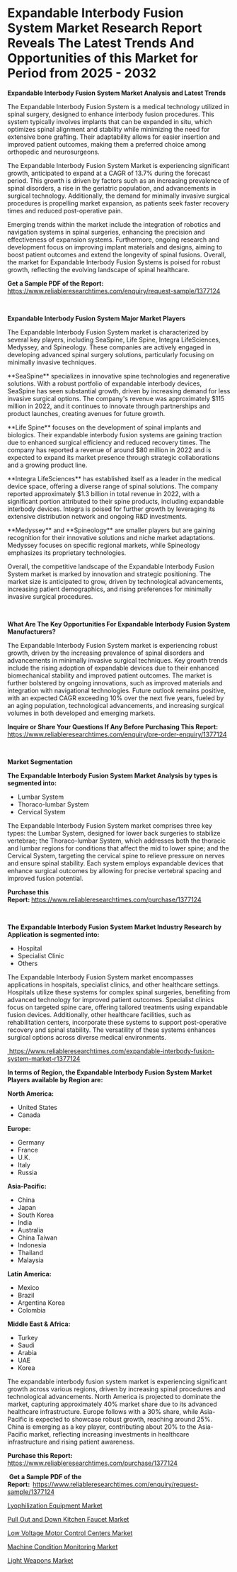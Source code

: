 <p><h1>Expandable Interbody Fusion System Market Research Report Reveals The Latest Trends And Opportunities of this Market for Period from 2025 - 2032</h1></p><p><strong>Expandable Interbody Fusion System Market Analysis and Latest Trends</strong></p>
<p><p>The Expandable Interbody Fusion System is a medical technology utilized in spinal surgery, designed to enhance interbody fusion procedures. This system typically involves implants that can be expanded in situ, which optimizes spinal alignment and stability while minimizing the need for extensive bone grafting. Their adaptability allows for easier insertion and improved patient outcomes, making them a preferred choice among orthopedic and neurosurgeons.</p><p>The Expandable Interbody Fusion System Market is experiencing significant growth, anticipated to expand at a CAGR of 13.7% during the forecast period. This growth is driven by factors such as an increasing prevalence of spinal disorders, a rise in the geriatric population, and advancements in surgical technology. Additionally, the demand for minimally invasive surgical procedures is propelling market expansion, as patients seek faster recovery times and reduced post-operative pain. </p><p>Emerging trends within the market include the integration of robotics and navigation systems in spinal surgeries, enhancing the precision and effectiveness of expansion systems. Furthermore, ongoing research and development focus on improving implant materials and designs, aiming to boost patient outcomes and extend the longevity of spinal fusions. Overall, the market for Expandable Interbody Fusion Systems is poised for robust growth, reflecting the evolving landscape of spinal healthcare.</p></p>
<p><strong>Get a Sample PDF of the Report:&nbsp;</strong> <a href="https://www.reliableresearchtimes.com/enquiry/request-sample/1377124?utm_campaign=3444&utm_medium=2&utm_source=Github&utm_content=ia&utm_term=28032025&utm_id=expandable-interbody-fusion-system">https://www.reliableresearchtimes.com/enquiry/request-sample/1377124</a></p>
<p>&nbsp;</p>
<p><strong>Expandable Interbody Fusion System Major Market Players</strong></p>
<p><p>The Expandable Interbody Fusion System market is characterized by several key players, including SeaSpine, Life Spine, Integra LifeSciences, Medyssey, and Spineology. These companies are actively engaged in developing advanced spinal surgery solutions, particularly focusing on minimally invasive techniques.</p><p>**SeaSpine** specializes in innovative spine technologies and regenerative solutions. With a robust portfolio of expandable interbody devices, SeaSpine has seen substantial growth, driven by increasing demand for less invasive surgical options. The company's revenue was approximately $115 million in 2022, and it continues to innovate through partnerships and product launches, creating avenues for future growth.</p><p>**Life Spine** focuses on the development of spinal implants and biologics. Their expandable interbody fusion systems are gaining traction due to enhanced surgical efficiency and reduced recovery times. The company has reported a revenue of around $80 million in 2022 and is expected to expand its market presence through strategic collaborations and a growing product line.</p><p>**Integra LifeSciences** has established itself as a leader in the medical device space, offering a diverse range of spinal solutions. The company reported approximately $1.3 billion in total revenue in 2022, with a significant portion attributed to their spine products, including expandable interbody devices. Integra is poised for further growth by leveraging its extensive distribution network and ongoing R&D investments.</p><p>**Medyssey** and **Spineology** are smaller players but are gaining recognition for their innovative solutions and niche market adaptations. Medyssey focuses on specific regional markets, while Spineology emphasizes its proprietary technologies.</p><p>Overall, the competitive landscape of the Expandable Interbody Fusion System market is marked by innovation and strategic positioning. The market size is anticipated to grow, driven by technological advancements, increasing patient demographics, and rising preferences for minimally invasive surgical procedures.</p></p>
<p>&nbsp;</p>
<p><strong>What Are The Key Opportunities For Expandable Interbody Fusion System Manufacturers?</strong></p>
<p><p>The Expandable Interbody Fusion System market is experiencing robust growth, driven by the increasing prevalence of spinal disorders and advancements in minimally invasive surgical techniques. Key growth trends include the rising adoption of expandable devices due to their enhanced biomechanical stability and improved patient outcomes. The market is further bolstered by ongoing innovations, such as improved materials and integration with navigational technologies. Future outlook remains positive, with an expected CAGR exceeding 10% over the next five years, fueled by an aging population, technological advancements, and increasing surgical volumes in both developed and emerging markets.</p></p>
<p><strong>Inquire or Share Your Questions If Any Before Purchasing This Report:</strong> <a href="https://www.reliableresearchtimes.com/enquiry/pre-order-enquiry/1377124?utm_campaign=3444&utm_medium=2&utm_source=Github&utm_content=ia&utm_term=28032025&utm_id=expandable-interbody-fusion-system">https://www.reliableresearchtimes.com/enquiry/pre-order-enquiry/1377124</a></p>
<p>&nbsp;</p>
<p><strong>Market Segmentation</strong></p>
<p><strong>The Expandable Interbody Fusion System Market Analysis by types is segmented into:</strong></p>
<p><ul><li>Lumbar System</li><li>Thoraco-lumbar System</li><li>Cervical System</li></ul></p>
<p><p>The Expandable Interbody Fusion System market comprises three key types: the Lumbar System, designed for lower back surgeries to stabilize vertebrae; the Thoraco-lumbar System, which addresses both the thoracic and lumbar regions for conditions that affect the mid to lower spine; and the Cervical System, targeting the cervical spine to relieve pressure on nerves and ensure spinal stability. Each system employs expandable devices that enhance surgical outcomes by allowing for precise vertebral spacing and improved fusion potential.</p></p>
<p><strong>Purchase this Report:&nbsp;</strong><a href="https://www.reliableresearchtimes.com/purchase/1377124?utm_campaign=3444&utm_medium=2&utm_source=Github&utm_content=ia&utm_term=28032025&utm_id=expandable-interbody-fusion-system">https://www.reliableresearchtimes.com/purchase/1377124</a></p>
<p>&nbsp;</p>
<p><strong>The Expandable Interbody Fusion System Market Industry Research by Application is segmented into:</strong></p>
<p><ul><li>Hospital</li><li>Specialist Clinic</li><li>Others</li></ul></p>
<p><p>The Expandable Interbody Fusion System market encompasses applications in hospitals, specialist clinics, and other healthcare settings. Hospitals utilize these systems for complex spinal surgeries, benefiting from advanced technology for improved patient outcomes. Specialist clinics focus on targeted spine care, offering tailored treatments using expandable fusion devices. Additionally, other healthcare facilities, such as rehabilitation centers, incorporate these systems to support post-operative recovery and spinal stability. The versatility of these systems enhances surgical options across diverse medical environments.</p></p>
<p><a href="https://www.reliableresearchtimes.com/expandable-interbody-fusion-system-market-r1377124?utm_campaign=3444&utm_medium=2&utm_source=Github&utm_content=ia&utm_term=28032025&utm_id=expandable-interbody-fusion-system">&nbsp;https://www.reliableresearchtimes.com/expandable-interbody-fusion-system-market-r1377124</a></p>
<p><strong>In terms of Region, the Expandable Interbody Fusion System Market Players available by Region are:</strong></p>
<p>
    <p> <strong> North America: </strong>
        <ul>
            <li>United States</li>
            <li>Canada</li>
        </ul>
        </p> 
    <p> <strong> Europe: </strong>
        <ul>
            <li>Germany</li>
            <li>France</li>
            <li>U.K.</li>
            <li>Italy</li>
            <li>Russia</li>
        </ul>
        </p> 
    <p> <strong> Asia-Pacific: </strong>
        <ul>
            <li>China</li>
            <li>Japan</li>
            <li>South Korea</li>
            <li>India</li>
            <li>Australia</li>
            <li>China Taiwan</li>
            <li>Indonesia</li>
            <li>Thailand</li>
            <li>Malaysia</li>
        </ul>
        </p> 
    <p> <strong> Latin America: </strong>
        <ul>
            <li>Mexico</li>
            <li>Brazil</li>
            <li>Argentina Korea</li>
            <li>Colombia</li>
        </ul>
        </p> 
    <p> <strong> Middle East & Africa: </strong>
        <ul>
            <li>Turkey</li>
            <li>Saudi</li>
            <li>Arabia</li>
            <li>UAE</li>
            <li>Korea</li>
        </ul>
    </p>
    </p>
<p><p>The expandable interbody fusion system market is experiencing significant growth across various regions, driven by increasing spinal procedures and technological advancements. North America is projected to dominate the market, capturing approximately 40% market share due to its advanced healthcare infrastructure. Europe follows with a 30% share, while Asia-Pacific is expected to showcase robust growth, reaching around 25%. China is emerging as a key player, contributing about 20% to the Asia-Pacific market, reflecting increasing investments in healthcare infrastructure and rising patient awareness.</p></p>
<p><strong>Purchase this Report: </strong><a href="https://www.reliableresearchtimes.com/purchase/1377124?utm_campaign=3444&utm_medium=2&utm_source=Github&utm_content=ia&utm_term=28032025&utm_id=expandable-interbody-fusion-system">https://www.reliableresearchtimes.com/purchase/1377124</a></p>
<p>&nbsp;<strong>Get a Sample PDF of the Report:&nbsp;&nbsp;</strong><a href="https://www.reliableresearchtimes.com/enquiry/request-sample/1377124?utm_campaign=3444&utm_medium=2&utm_source=Github&utm_content=ia&utm_term=28032025&utm_id=expandable-interbody-fusion-system">https://www.reliableresearchtimes.com/enquiry/request-sample/1377124</a></p>
<p><strong></strong></p>
<p><p><a href="https://www.linkedin.com/pulse/lyophilization-equipment-market-forecast-key-players-refsf?utm_campaign=3444&utm_medium=2&utm_source=Github&utm_content=ia&utm_term=28032025&utm_id=expandable-interbody-fusion-system">Lyophilization Equipment Market</a></p><p><a href="https://github.com/popoialraih3/Market-Research-Report-List-1/blob/main/pull-out-and-down-kitchen-faucet-market.md?utm_campaign=3444&utm_medium=2&utm_source=Github&utm_content=ia&utm_term=28032025&utm_id=expandable-interbody-fusion-system">Pull Out and Down Kitchen Faucet Market</a></p><p><a href="https://www.linkedin.com/pulse/future-low-voltage-motor-control-centers-market-industry-xfhqf?utm_campaign=3444&utm_medium=2&utm_source=Github&utm_content=ia&utm_term=28032025&utm_id=expandable-interbody-fusion-system">Low Voltage Motor Control Centers Market</a></p><p><a href="https://www.linkedin.com/pulse/machine-condition-monitoring-market-highlights-industry-zk4vf?utm_campaign=3444&utm_medium=2&utm_source=Github&utm_content=ia&utm_term=28032025&utm_id=expandable-interbody-fusion-system">Machine Condition Monitoring Market</a></p><p><a href="https://www.linkedin.com/pulse/unveiling-light-weapons-market-drivers-projected-121-cagr-tkfhf?utm_campaign=3444&utm_medium=2&utm_source=Github&utm_content=ia&utm_term=28032025&utm_id=expandable-interbody-fusion-system">Light Weapons Market</a></p></p>